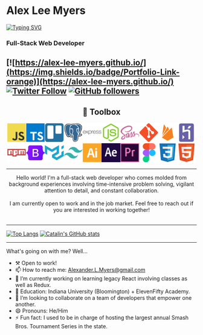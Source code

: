 # Alex Lee Myers

[![Typing SVG](https://readme-typing-svg.herokuapp.com/?lines=Welcome+to+Alex-Lee-Myers+Github!+.+.+.+.+.+)](https://alex-lee-myers.github.io/)

### Full-Stack Web Developer
[![https://alex-lee-myers.github.io/](https://img.shields.io/badge/Portfolio-Link-orange)](https://alex-lee-myers.github.io/) [![Twitter Follow](https://img.shields.io/twitter/follow/AlexLeeMe?style=social)](https://twitter.com/AlexLeeMe)  [![GitHub followers](https://img.shields.io/github/followers/Alex-Lee-Myers?style=social)](https://github.com/Alex-Lee-Myers)
---
<div align="center" ##>  <h2> 🧰 Toolbox </h2> </div>

<div align="center"><img src="https://raw.githubusercontent.com/devicons/devicon/2ae2a900d2f041da66e950e4d48052658d850630/icons/javascript/javascript-original.svg" alt="Javascript" width="50" height="50"/><img src="https://raw.githubusercontent.com/devicons/devicon/2ae2a900d2f041da66e950e4d48052658d850630/icons/typescript/typescript-original.svg" alt="TypeScript" width="50" height="50"/><img src="https://raw.githubusercontent.com/devicons/devicon/2ae2a900d2f041da66e950e4d48052658d850630/icons/trello/trello-plain.svg" alt="Trello" width="50" height="50"/><img src="https://raw.githubusercontent.com/devicons/devicon/2ae2a900d2f041da66e950e4d48052658d850630/icons/postgresql/postgresql-original.svg" alt="PostgreSQL" width="50" height="50"/><img src="https://raw.githubusercontent.com/devicons/devicon/2ae2a900d2f041da66e950e4d48052658d850630/icons/express/express-original-wordmark.svg" alt="Express" width="50" height="50"/><img src="https://raw.githubusercontent.com/devicons/devicon/2ae2a900d2f041da66e950e4d48052658d850630/icons/nodejs/nodejs-original.svg" alt="NodeJS" width="50" height="50"/><img src="https://raw.githubusercontent.com/devicons/devicon/2ae2a900d2f041da66e950e4d48052658d850630/icons/sass/sass-original.svg" alt="Sass" width="50" height="50"/><img src="https://raw.githubusercontent.com/devicons/devicon/2ae2a900d2f041da66e950e4d48052658d850630/icons/git/git-original.svg" alt="Git Version Control" width="50" height="50"/><img src="https://raw.githubusercontent.com/devicons/devicon/2ae2a900d2f041da66e950e4d48052658d850630/icons/firebase/firebase-plain.svg" alt="Firebase" width="50" height="50"/><img src="https://raw.githubusercontent.com/devicons/devicon/2ae2a900d2f041da66e950e4d48052658d850630/icons/heroku/heroku-plain.svg" alt="Heroku" width="50" height="50"/><img src="https://raw.githubusercontent.com/devicons/devicon/2ae2a900d2f041da66e950e4d48052658d850630/icons/npm/npm-original-wordmark.svg" alt="NPM Packages" width="50" height="50"/><img src="https://raw.githubusercontent.com/devicons/devicon/2ae2a900d2f041da66e950e4d48052658d850630/icons/bootstrap/bootstrap-original.svg" alt="Bootstrap" width="50" height="50"/><img src="https://raw.githubusercontent.com/devicons/devicon/2ae2a900d2f041da66e950e4d48052658d850630/icons/materialui/materialui-plain.svg" alt="Material UI" width="50" height="50"/><img src="https://raw.githubusercontent.com/devicons/devicon/2ae2a900d2f041da66e950e4d48052658d850630/icons/tailwindcss/tailwindcss-plain.svg" alt="Tailwind CSS" width="50" height="50"/><img src="https://raw.githubusercontent.com/devicons/devicon/2ae2a900d2f041da66e950e4d48052658d850630/icons/illustrator/illustrator-plain.svg" alt="Adobe Illustrator" width="50" height="50"/><img src="https://raw.githubusercontent.com/devicons/devicon/2ae2a900d2f041da66e950e4d48052658d850630/icons/aftereffects/aftereffects-plain.svg" alt="Adobe After Effects" width="50" height="50"/><img src="https://raw.githubusercontent.com/devicons/devicon/2ae2a900d2f041da66e950e4d48052658d850630/icons/premierepro/premierepro-original.svg" alt="Adobe Premiere Pro" width="50" height="50"/><img src="https://raw.githubusercontent.com/devicons/devicon/2ae2a900d2f041da66e950e4d48052658d850630/icons/figma/figma-original.svg" alt="Figma" width="50" height="50"/><img src="https://raw.githubusercontent.com/devicons/devicon/2ae2a900d2f041da66e950e4d48052658d850630/icons/css3/css3-original.svg" alt="CSS3" width="50" height="50"/><img src="https://raw.githubusercontent.com/devicons/devicon/2ae2a900d2f041da66e950e4d48052658d850630/icons/html5/html5-original.svg" alt="HTML5" width="50" height="50"/></div>

---

<div align="center"> Hello world! I'm a full-stack web developer who comes molded from background experiences involving time-intensive problem solving, vigilant attention to detail, and constant collaboration.</div> 
</br>
<div align="center">I am currently open to work and in the job market. Feel free to reach out if you are interested in working together!</div>
</br>

---

 [![Top Langs](https://github-readme-stats.vercel.app/api/top-langs/?username=Alex-Lee-Myers&hide=java,html,css,shell&theme=)](https://github.com/anuraghazra/github-readme-stats) [![Catalin's GitHub stats](https://github-readme-stats.vercel.app/api?username=Alex-Lee-Myers&theme=)](https://github.com/anuraghazra/github-readme-stats)
 
---

What's going on with me? Well...
-  ⚒ Open to work! 
- 📫 How to reach me: Alexander.L.Myers@gmail.com
- 🔭 I’m currently working on learning legacy React involving classes as well as Redux.
- 🌱 Education: Indiana University (Bloomington) + ElevenFifty Academy.
- 👯 I’m looking to collaborate on a team of developers that empower one another.
- 😄 Pronouns: He/Him
- ⚡ Fun fact: I used to be in charge of hosting the largest annual Smash Bros. Tournament Series in the state.
